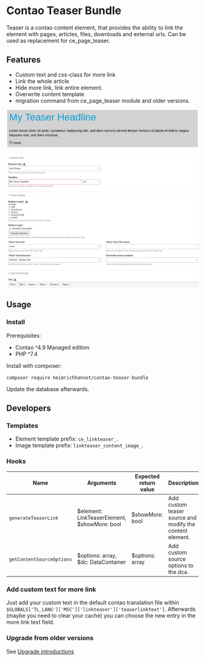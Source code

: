 # Contao Teaser Bundle

Teaser is a contao content element, that provides the ability to link the element with pages, articles, files, downloads and external urls.
Can be used as replacement for ce_page_teaser. 

## Features
 
* Custom text and css-class for more link
* Link the whole article
* Hide more link, link entire element.
* Overwrite content template
* migration command from ce_page_teaser module and older versions.

![Teaser Frontend](docs/img/contao-teaser-bundle_screenshot_frontend.png)

![Teaser Backend](docs/img/contao-teaser-bundle_screenshot_backend.png)

## Usage

### Install
	
Prerequisites:
* Contao ^4.9 Managed edition
* PHP ^7.4

Install with composer:

```
composer require heimrichhannot/contao-teaser-bundle
```
Update the database afterwards.



## Developers

### Templates

* Element template prefix: `ce_linkteaser_`.
* Image template prefix: `linkteaser_content_image_`.

### Hooks

| Name                      | Arguments                                    | Expected return value | Description                                              |
|---------------------------|----------------------------------------------|-----------------------|----------------------------------------------------------|
| `generateTeaserLink`      | $element: LinkTeaserElement, $showMore: bool | $showMore: bool       | Add custom teaser source and modify the content element. |
| `getContentSourceOptions` | $options: array, $dc: DataContainer          | $options: array       | Add custom source options to the dca.                    |

### Add custom text for more link

Just add your custom text in the default contao translation file within `$GLOBALS['TL_LANG']['MSC']['linkteaser']['teaserlinktext']`. Afterwards (maybe you need to clear your cache) you can choose the new entry in the more link text field.

### Upgrade from older versions

See [Upgrade introductions](UPGRADE.md)